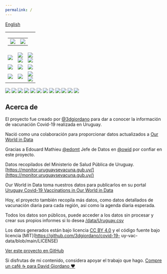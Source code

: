 ```yaml
---
permalink: /
---
```

<div id="lang_selector">
  <a href="/en/">English</a>
</div>
<!-- ShareThis BEGIN --><div class="sharethis-inline-share-buttons"></div><!-- ShareThis END -->
<table id="dashboard">
  <tr>
    <td align="right" colspan=3>
      <table id="date_header">
        <tr>
          <td align="right">
            <img src="https://raw.githubusercontent.com/3dgiordano/covid-19-uy-vacc-data/main/web/charts/425905901.png">
          </td>
          <td align="center">
            <img src="https://raw.githubusercontent.com/3dgiordano/covid-19-uy-vacc-data/main/web/charts/1299383115.png">
          </td>
        </tr>
      </table>
    </td>
  </tr>
  <tr>
    <td align="center">
<img src="https://raw.githubusercontent.com/3dgiordano/covid-19-uy-vacc-data/main/web/charts/1492441660.png">
    </td>
    <td align="center">
      <img src="https://raw.githubusercontent.com/3dgiordano/covid-19-uy-vacc-data/main/web/charts/22096209.png">
      <br>
      <img src="https://raw.githubusercontent.com/3dgiordano/covid-19-uy-vacc-data/main/web/charts/873256307.png">
    </td>
    <td align="center">
      <img src="https://raw.githubusercontent.com/3dgiordano/covid-19-uy-vacc-data/main/web/charts/1058712731.png">
      <br>
      <img src="https://raw.githubusercontent.com/3dgiordano/covid-19-uy-vacc-data/main/web/charts/1357338484.png">
    </td>
  </tr>
  <tr>
    <td align="center">
      <img src="https://raw.githubusercontent.com/3dgiordano/covid-19-uy-vacc-data/main/web/charts/591742088.png">
    </td>
    <td align="center">
      <img src="https://raw.githubusercontent.com/3dgiordano/covid-19-uy-vacc-data/main/web/charts/1958520312.png">
    </td>
    <td align="center">
      <img src="https://raw.githubusercontent.com/3dgiordano/covid-19-uy-vacc-data/main/web/charts/373318070.png">
    </td>
  </tr>
  <tr>
    <td align="center">
      <img src="https://raw.githubusercontent.com/3dgiordano/covid-19-uy-vacc-data/main/web/charts/1924052371.png">
    </td>
    <td align="center">
      <img src="https://raw.githubusercontent.com/3dgiordano/covid-19-uy-vacc-data/main/web/charts/1074834619.png">
    </td>
    <td align="center">
      <img src="https://raw.githubusercontent.com/3dgiordano/covid-19-uy-vacc-data/main/web/charts/141578891.png"><br>
      <img src="https://raw.githubusercontent.com/3dgiordano/covid-19-uy-vacc-data/main/web/charts/2074125212.png">
    </td>
  </tr>
</table>

<img src="https://raw.githubusercontent.com/3dgiordano/covid-19-uy-vacc-data/main/web/charts/1744392307.png">

<img src="https://raw.githubusercontent.com/3dgiordano/covid-19-uy-vacc-data/main/web/charts/1320291746.png">

<img src="https://raw.githubusercontent.com/3dgiordano/covid-19-uy-vacc-data/main/web/charts/682972572.png">

<img src="https://raw.githubusercontent.com/3dgiordano/covid-19-uy-vacc-data/main/web/charts/119707745.png">

<img src="https://raw.githubusercontent.com/3dgiordano/covid-19-uy-vacc-data/main/web/charts/1158305404.png">

<img src="https://raw.githubusercontent.com/3dgiordano/covid-19-uy-vacc-data/main/web/charts/1781225090.png">

<img src="https://raw.githubusercontent.com/3dgiordano/covid-19-uy-vacc-data/main/web/charts/259061157.png">

<img src="https://raw.githubusercontent.com/3dgiordano/covid-19-uy-vacc-data/main/web/charts/121562673.png">

<img src="https://raw.githubusercontent.com/3dgiordano/covid-19-uy-vacc-data/main/web/charts/395420450.png">

<img src="https://raw.githubusercontent.com/3dgiordano/covid-19-uy-vacc-data/main/web/charts/1279668502.png">

<img src="https://raw.githubusercontent.com/3dgiordano/covid-19-uy-vacc-data/main/web/charts/1092961723.png">

<img src="https://raw.githubusercontent.com/3dgiordano/covid-19-uy-vacc-data/main/web/charts/134138183.png">

## Acerca de

El proyecto fue creado por [@3dgiordano](https://github.com/3dgiordano) para dar a conocer la información de vacunación Covid-19 realizada en Uruguay.

Nació como una colaboración para proporcionar datos actualizados a [Our World in Data](https://ourworldindata.org/)

Gracias a Edouard Mathieu [@edomt](https://github.com/edomt) Jefe de Datos en [@owid](https://github.com/owid) por confiar en este proyecto.

Datos recopilados del Ministerio de Salud Pública de Uruguay. [https://monitor.uruguaysevacuna.gub.uy/](https://monitor.uruguaysevacuna.gub.uy/)

Our World in Data toma nuestros datos para publicarlos en su portal [Uruguay Covid-19 Vaccinations in Our World in Data](https://ourworldindata.org/covid-vaccinations?country=~URY)

Hoy, el proyecto también recopila más datos, como datos detallados de vacunación diaria para cada región, así como la agenda diaria esperada.

Todos los datos son públicos, puede acceder a los datos sin procesar y crear sus propios informes si lo desea [/data/Uruguay.csv](https://github.com/3dgiordano/covid-19-uy-vacc-data/blob/main/data/Uruguay.csv)

Los datos generados están bajo licencia [CC BY 4.0](https://creativecommons.org/licenses/by/4.0/) y el código fuente bajo licencia [MIT](https://github.com/3dgiordano/covid-19- uy-vac-data/blob/main/LICENSE)

[Ver este proyecto en GitHub](https://github.com/3dgiordano/covid-19-uy-vacc-data)

Si disfrutas de mi contenido, considera apoyar el trabajo que hago.
[Compre un café ☕ para David Giordano ❤️](https://ko-fi.com/davidgiordano)

